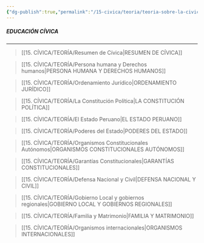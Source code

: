 ```yaml
---
{"dg-publish":true,"permalink":"/15-civica/teoria/teoria-sobre-la-civica/","tags":["Cívica","Teoría"]}
---
```


##### EDUCACIÓN CÍVICA
---

>[[15. CÍVICA/TEORÍA/Resumen de Cívica\|RESUMEN DE CÍVICA]]

>[[15. CÍVICA/TEORÍA/Persona humana y Derechos humanos\|PERSONA HUMANA Y DERECHOS HUMANOS]]

>[[15. CÍVICA/TEORÍA/Ordenamiento Jurídico\|ORDENAMIENTO JURÍDICO]]

>[[15. CÍVICA/TEORÍA/La Constitución Política\|LA CONSTITUCIÓN POLÍTICA]]

>[[15. CÍVICA/TEORÍA/El Estado Peruano\|EL ESTADO PERUANO]]

>[[15. CÍVICA/TEORÍA/Poderes del Estado\|PODERES DEL ESTADO]]

>[[15. CÍVICA/TEORÍA/Organismos Constitucionales Autónomos\|ORGANISMOS CONSTITUCIONALES AUTÓNOMOS]]

>[[15. CÍVICA/TEORÍA/Garantías Constitucionales\|GARANTÍAS CONSTITUCIONALES]]

>[[15. CÍVICA/TEORÍA/Defensa Nacional y Civil\|DEFENSA NACIONAL Y CIVIL]]

>[[15. CÍVICA/TEORÍA/Gobierno Local y gobiernos regionales\|GOBIERNO LOCAL Y GOBIERNOS REGIONALES]]

>[[15. CÍVICA/TEORÍA/Familia y Matrimonio\|FAMILIA Y MATRIMONIO]]

>[[15. CÍVICA/TEORÍA/Organismos internacionales\|ORGANISMOS INTERNACIONALES]]